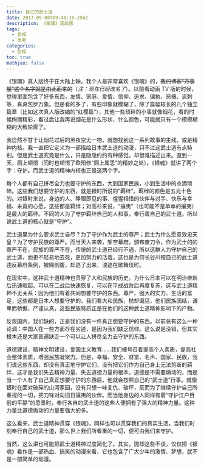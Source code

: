 ```yaml
---
title: 自己的武士道
date: 2017-09-08T09:48:15.256Z
description: 《银魂》观后感
tags:
  - 影视
  - 思考
categories:
  - 影视
toc: true
mathjax: false
---
```

《银魂》真人版终于在大陆上映。我个人是非常喜欢《银魂》的，~~我的博客“万事屋”这个名字就是由此而来的~~（*注：现在已经改名了*）。以前看动画 TV 版的时候，觉得里面包含了好多东西，友情、家庭、爱情、信仰、追求、偏执、恶搞、讽刺等，真真包罗万象。但是看的多了，有些印象就模糊了，除了篇幅较长的几个独立篇章（比如这次真人版改编的“红樱篇”），其他一些琐碎的小事就像烟花，看的时候绚丽精彩，看过后让我再说烟花是什么形状、什么颜色，可能就只有一个模模糊糊的大致轮廓了。

我自然不甘于让烟花过后的黑夜空无一物，就想找到这一系列故事的主线，或是精神内核。我一直把它定义为一部描绘日本武士道的动漫，只不过这武士道有点特别。但是武士道究竟是什么，只是隐隐约约有种感觉，却很难描述出来。直到一天，厕上顿悟（同时也顿悟了欧阳修“厕上属思”的精妙之处）。《银魂》就讲了两个字：守护。而武士道的精神内核也正是这两个字。

每个人都有自己拼尽全力也要守护的东西，大到国家民族，小到生活中的点滴琐碎。这些我们想要守护的东西，就是银时所说的“羁绊”。羁绊的颜色是五光十色的。对银时来说，身边的人、睁眼即见的事、惺惺相惜的伙伴与对手、快乐与幸福、未竟的心愿，这些都是羁绊；对高杉来说，“攘夷”（也可能不是单单的攘夷）是最大的羁绊。不同的人为了守护羁绊自己的人和事，奉行着自己的武士道。所以说武士道的核心就是“守护”。

武士道里为什么要求武士自尽？为了守护作为武士的尊严；武士为什么愿意效忠天皇？为了守护民族的尊严。而当天人来袭，架空幕府，颁布废刀令，作为武士的的尊严不在，民族的尊严不在，传统的武士道已经行不通，所以这群人为守护自己的武士道，而更不轻易地去死，更加努力的活着。这也是为何长谷川按自己的武士道违反幕府条例，被赐剖腹，却逃了出来，浪迹在歌舞伎町。

在现实中，这种武士道精神也贯穿了大和民族的历史。为什么日本可以在明治维新后迅速崛起、可以在二战后快速恢复、可以在平成战败后再度复苏，这与武士道精神不无关系：因为他们有着共同想要守护的东西。尊严、强大的实力、生活的富足，这些都是日本人想要守护的。我们看大和民族，抛却偏见，他们民族团结，谦卑而骄傲，严谨认真，这些民族特质正是在他们的这种武士道精神影响下的产物。

反观国内，我们缺的，正是我们没有一件真正想要守护的东西。以前总有这么一种论调：中国人在一些方面存在劣迹，是因为我们缺乏信仰。这么说是没错，但其实根本还是大家普遍缺乏一个可以让人拼尽全力去守护的东西。

道德建设，精神文明建设，爱国主义教育……我们被号召着提高个人素质，提高社会整体素质，增强民族凝聚力。但是，幸福、安全、财富、名声、国家、民族，我们说这些东西，却没有真正地守护它们，没有把它们作为自己身上无法剪断的羁绊，这才是我们失去精神力量、失去道德力量的根本。道德是不需要煽动的，而是当一个人有了自己真正想要守护的东西后，他就会按照自己的“武士道”行事。就像银时在面对破碎的山河家园，没有只想一味复仇、破坏，反而为了继续守护自己所重视的一切，把刀锋对向旧日攘夷的伙伴。而当他身边的人同样有着“守护江户目前的平静”的愿景时，奉行各自的武士道的这些人便拥有了强大的精神力量。这种力量比道德煽动的力量要强大的多。

这么看来，武士道精神贯穿《银魂》，同样也可以贯穿我们的真实生活。当我们时刻奉行自己的武士道，那么世上我们所看重的一切，便可由我们来守护。

当然，这么讲也可能把武士道精神过度简化了。其实，抛却这些不谈，仅仅把《银魂》看作是一部热血、搞笑的动漫来看，它也包含了广大少年的激情、梦想，就不是一部简单的动漫。

